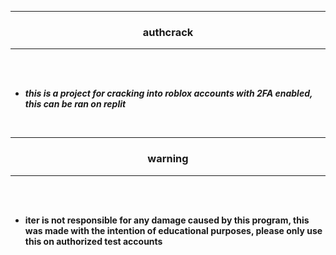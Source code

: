 --------

### <p align="center">authcrack</p>

---------

<br><br>
<strong> <i>
* this is a project for cracking into roblox accounts with 2FA enabled, this can be ran on replit
</strong> </i>
</br>

--------

### <p align="center">warning</p>

--------
<br><br>
<strong>
* iter is not responsible for any damage caused by this program, this was made with the intention of educational purposes, please only use this on authorized test accounts
</strong>
</br>
